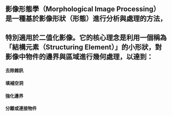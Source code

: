 
## 影像形態學（Morphological Image Processing） 是一種基於影像形狀（形態）進行分析與處理的方法，
## 特別適用於二值化影像。它的核心理念是利用一個稱為「結構元素（Structuring Element）」的小形狀，對影像中物件的邊界與區域進行幾何處理，以達到：

#### 去除雜訊
#### 填補空洞
#### 強化邊界
#### 分離或連接物件

